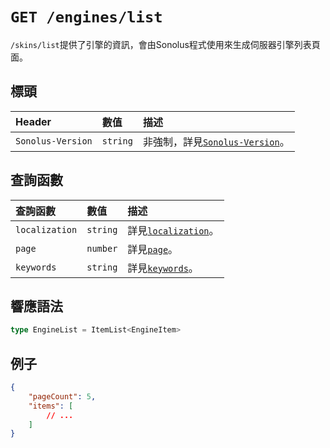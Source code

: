 # `GET /engines/list`

`/skins/list`提供了引擎的資訊，會由Sonolus程式使用來生成伺服器引擎列表頁面。

## 標頭

Header | 數值 | 描述
:-- | :-- | :--
`Sonolus-Version` | `string` | 非強制，詳見[`Sonolus-Version`](../headers/sonolus-version)。

## 查詢函數

查詢函數 | 數值 | 描述
:-- | :-- | :--
`localization` | `string` | 詳見[`localization`](../query-parameters/localization)。
`page` | `number` | 詳見[`page`](../query-parameters/page)。
`keywords` | `string` | 詳見[`keywords`](../query-parameters/keywords)。

## 響應語法

```ts
type EngineList = ItemList<EngineItem>
```

## 例子

```json
{
    "pageCount": 5,
    "items": [
        // ...
    ]
}
```
